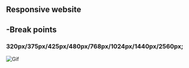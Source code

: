 ## Responsive website


##  -Break points 

### 320px/375px/425px/480px/768px/1024px/1440px/2560px;

![Gif](img/orlandoCity.gif)

